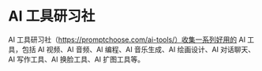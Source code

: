 # AI 工具研习社

AI 工具研习社（https://promptchoose.com/ai-tools/）收集一系列好用的 AI 工具，包括 AI 视频、AI 音频、AI 编程、AI 音乐生成、AI 绘画设计、AI 对话聊天、AI 写作工具、AI 换脸工具、AI 扩图工具等。
